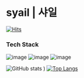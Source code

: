 # syail | 샤일
[![Hits](https://hits.seeyoufarm.com/api/count/incr/badge.svg?url=https%3A%2F%2Fgithub.com%2Fsyail&count_bg=%2393DCFF&title_bg=%23555555&icon=github.svg&icon_color=%23E7E7E7&title=hits&edge_flat=false)](https://hits.seeyoufarm.com)

### Tech Stack


![image](https://user-images.githubusercontent.com/87570109/126104479-e05fa0e6-a197-4247-bbc4-3edd36414aed.png)
![image](https://user-images.githubusercontent.com/87570109/126104541-5519c52c-5926-4a7e-a2e9-700a5ac766d3.png)
![image](https://user-images.githubusercontent.com/87570109/126104562-69407350-80d8-447c-b18b-d71cf24e1112.png)


![GitHub stats](https://github-readme-stats.vercel.app/api?username=syail&count_private=true&theme=radical)
)
[![Top Langs](https://github-readme-stats.vercel.app/api/top-langs/?username=syail&layout=compact)](https://github.com/anuraghazra/github-readme-stats)
